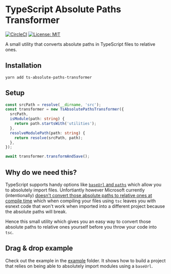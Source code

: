 # TypeScript Absolute Paths Transformer

[![CircleCI](https://circleci.com/gh/kvendrik/ts-absolute-paths-transformer.svg?style=svg)](https://circleci.com/gh/kvendrik/ts-absolute-paths-transformer)
[![License: MIT](https://img.shields.io/badge/License-MIT-yellow.svg)](https://opensource.org/licenses/MIT)

A small utility that converts absolute paths in TypeScript files to relative ones.

## Installation

```
yarn add ts-absolute-paths-transformer
```

## Setup

```ts
const srcPath = resolve(__dirname, 'src');
const transformer = new TsAbsolutePathsTransformer({
  srcPath,
  isModule(path: string) {
    return path.startsWith('utilities');
  },
  resolveModulePath(path: string) {
    return resolve(srcPath, path);
  },
});

await transformer.transformAndSave();
```

## Why do we need this?

TypeScript supports handy options like [`baseUrl` and `paths`](https://www.typescriptlang.org/docs/handbook/compiler-options.html) which allow you to absolutely import files. Unfortiantly however Microsoft currently (intentionally) [doesn't convert those absolute paths to relative ones at compile time](https://github.com/Microsoft/TypeScript/issues/15479#issuecomment-300240856) which when compiling your files using `tsc` leaves you with esnext code that won't work when imported into a different project because the absolute paths will break.

Hence this small utility which gives you an easy way to convert those absolute paths to relative ones yourself before you throw your code into `tsc`.

## Drag & drop example

Check out the example in the [example](example/) folder. It shows how to build a project that relies on being able to absolutely import modules using a `baseUrl`.
